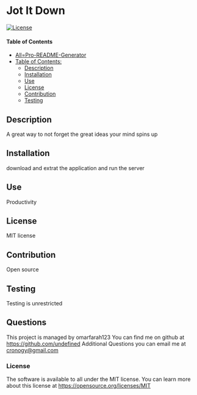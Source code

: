 # Jot It Down
[![License](https://img.shields.io/badge/License-MIT%20license-green.svg)](https://opensource.org/licenses/MIT)
#### Table of Contents
- [All=Pro-README-Generator](#all-pro-readme-generator)
- [Table of Contents:](#table-of-contents-)
  * [Description](#description)
  * [Installation](#installation) 
  * [Use](#use)
  * [License](#license)
  * [Contribution](#contribution)
  * [Testing](#testing)

## Description
A great way to not forget the great ideas your mind spins up
## Installation
download and extrat the application and run the server
## Use
Productivity
## License
MIT license
## Contribution
Open source
## Testing
Testing is unrestricted
## Questions
This project is managed by omarfarah123
You can find me on github at https://github.com/undefined
Additional Questions you can email me at cronogy@gmail.com
### License
The software is available to all under the MIT license. You can learn more about this license at https://opensource.org/licenses/MIT
